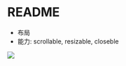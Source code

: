 # README

- 布局
- 能力: scrollable, resizable, closeble

![](https://luo0412.oss-cn-hangzhou.aliyuncs.com/1688899133245-jrQ2sKwjWEEx-image.png)